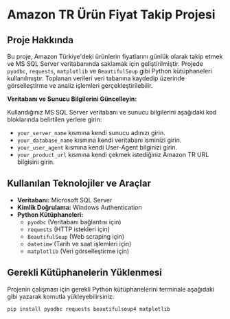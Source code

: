 # Amazon TR Ürün Fiyat Takip Projesi

## Proje Hakkında

Bu proje, Amazon Türkiye'deki ürünlerin fiyatlarını günlük olarak takip etmek
ve  MS SQL Server veritabanında saklamak için geliştirilmiştir. 
Projede `pyodbc`, `requests`, `matplotlib` ve `BeautifulSoup` gibi Python kütüphaneleri kullanılmıştır. 
Toplanan verileri veri tabanına kaydedip üzerinde görselleştirme ve analiz işlemleri gerçekleştirilebilir.

**Veritabanı ve Sunucu Bilgilerini Güncelleyin:**

   Kullandığınız MS SQL Server veritabanı ve sunucu bilgilerini aşağıdaki kod bloklarında belirtilen yerlere girin:

   - `your_server_name` kısmına kendi sunucu adınızı girin.
   - `your_database_name` kısmına kendi veritabanı isminizi girin.
   - `your_user_agent` kısmına kendi User-Agent bilginizi girin.
   - `your_product_url` kısmına kendi çekmek istediğiniz Amazon TR URL bilgisini girin.
## Kullanılan Teknolojiler ve Araçlar

- **Veritabanı:** Microsoft SQL Server
- **Kimlik Doğrulama:** Windows Authentication
- **Python Kütüphaneleri:**
  - `pyodbc` (Veritabanı bağlantısı için)
  - `requests` (HTTP istekleri için)
  - `BeautifulSoup` (Web scraping için)
  - `datetime` (Tarih ve saat işlemleri için)
  - `matplotlib` (Veri görselleştirme için)

## Gerekli Kütüphanelerin Yüklenmesi

Projenin çalışması için gerekli Python kütüphanelerini terminale aşağıdaki gibi yazarak komutla yükleyebilirsiniz:

```bash
pip install pyodbc requests beautifulsoup4 matplotlib



